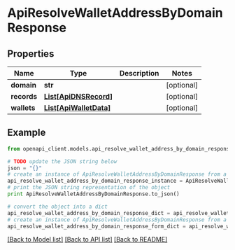 # ApiResolveWalletAddressByDomainResponse


## Properties
Name | Type | Description | Notes
------------ | ------------- | ------------- | -------------
**domain** | **str** |  | [optional] 
**records** | [**List[ApiDNSRecord]**](ApiDNSRecord.md) |  | [optional] 
**wallets** | [**List[ApiWalletData]**](ApiWalletData.md) |  | [optional] 

## Example

```python
from openapi_client.models.api_resolve_wallet_address_by_domain_response import ApiResolveWalletAddressByDomainResponse

# TODO update the JSON string below
json = "{}"
# create an instance of ApiResolveWalletAddressByDomainResponse from a JSON string
api_resolve_wallet_address_by_domain_response_instance = ApiResolveWalletAddressByDomainResponse.from_json(json)
# print the JSON string representation of the object
print ApiResolveWalletAddressByDomainResponse.to_json()

# convert the object into a dict
api_resolve_wallet_address_by_domain_response_dict = api_resolve_wallet_address_by_domain_response_instance.to_dict()
# create an instance of ApiResolveWalletAddressByDomainResponse from a dict
api_resolve_wallet_address_by_domain_response_form_dict = api_resolve_wallet_address_by_domain_response.from_dict(api_resolve_wallet_address_by_domain_response_dict)
```
[[Back to Model list]](../README.md#documentation-for-models) [[Back to API list]](../README.md#documentation-for-api-endpoints) [[Back to README]](../README.md)


